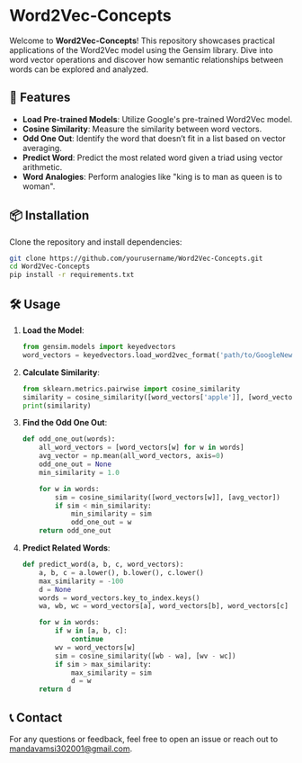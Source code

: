 # Word2Vec-Concepts

Welcome to **Word2Vec-Concepts**! This repository showcases practical applications of the Word2Vec model using the Gensim library. Dive into word vector operations and discover how semantic relationships between words can be explored and analyzed.

## 🚀 Features

- **Load Pre-trained Models**: Utilize Google's pre-trained Word2Vec model.
- **Cosine Similarity**: Measure the similarity between word vectors.
- **Odd One Out**: Identify the word that doesn’t fit in a list based on vector averaging.
- **Predict Word**: Predict the most related word given a triad using vector arithmetic.
- **Word Analogies**: Perform analogies like "king is to man as queen is to woman".

## 📦 Installation

Clone the repository and install dependencies:

```bash
git clone https://github.com/yourusername/Word2Vec-Concepts.git
cd Word2Vec-Concepts
pip install -r requirements.txt
```

## 🛠 Usage

1. **Load the Model**: 
   ```python
   from gensim.models import keyedvectors
   word_vectors = keyedvectors.load_word2vec_format('path/to/GoogleNews-vectors-negative300.bin', binary=True)
   ```

2. **Calculate Similarity**:
   ```python
   from sklearn.metrics.pairwise import cosine_similarity
   similarity = cosine_similarity([word_vectors['apple']], [word_vectors['mango']])
   print(similarity)
   ```

3. **Find the Odd One Out**:
   ```python
   def odd_one_out(words):
       all_word_vectors = [word_vectors[w] for w in words]
       avg_vector = np.mean(all_word_vectors, axis=0)
       odd_one_out = None
       min_similarity = 1.0

       for w in words:
           sim = cosine_similarity([word_vectors[w]], [avg_vector])
           if sim < min_similarity:
               min_similarity = sim
               odd_one_out = w
       return odd_one_out
   ```

4. **Predict Related Words**:
   ```python
   def predict_word(a, b, c, word_vectors):
       a, b, c = a.lower(), b.lower(), c.lower()
       max_similarity = -100
       d = None
       words = word_vectors.key_to_index.keys()
       wa, wb, wc = word_vectors[a], word_vectors[b], word_vectors[c]

       for w in words:
           if w in [a, b, c]:
               continue
           wv = word_vectors[w]
           sim = cosine_similarity([wb - wa], [wv - wc])
           if sim > max_similarity:
               max_similarity = sim
               d = w
       return d
   ```

## 📞 Contact

For any questions or feedback, feel free to open an issue or reach out to [mandavamsi302001@gmail.com](mailto:mandavamsi302001@gmail.com).

